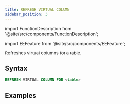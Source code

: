 ```yaml
---
title: REFRESH VIRTUAL COLUMN
sidebar_position: 3
---
```


import FunctionDescription from '@site/src/components/FunctionDescription';

<FunctionDescription description="Introduced or updated: v1.2.262"/>

import EEFeature from '@site/src/components/EEFeature';

<EEFeature featureName='VIRTUAL COLUMN'/>

Refreshes virtual columns for a table.

## Syntax

```sql
REFRESH VIRTUAL COLUMN FOR <table>
```

## Examples

